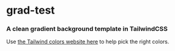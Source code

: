 # grad-test

### A clean gradient background template in TailwindCSS
Use <a href='https://tailwindcolor.com/'>the Tailwind colors website here</a> to help pick the right colors.
